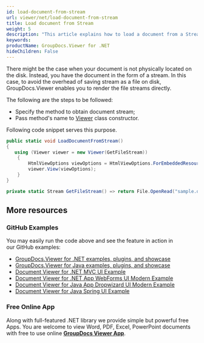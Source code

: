 ```yaml
---
id: load-document-from-stream
url: viewer/net/load-document-from-stream
title: Load document from Stream
weight: 5
description: "This article explains how to load a document from a Stream with GroupDocs.Viewer within your .NET applications."
keywords: 
productName: GroupDocs.Viewer for .NET
hideChildren: False
---
```

There might be the case when your document is not physically located on the disk. Instead, you have the document in the form of a stream. In this case, to avoid the overhead of saving stream as a file on disk, GroupDocs.Viewer enables you to render the file streams directly.

The following are the steps to be followed:

*   Specify the method to obtain document stream; 
*   Pass method's name to [Viewer](https://apireference.groupdocs.com/net/viewer/groupdocs.viewer/viewer) class constructor.

Following code snippet serves this purpose.

```csharp
public static void LoadDocumentFromStream()
{
   using (Viewer viewer = new Viewer(GetFileStream))
    {
        HtmlViewOptions viewOptions = HtmlViewOptions.ForEmbeddedResources();
        viewer.View(viewOptions);
    }
}

private static Stream GetFileStream() => return File.OpenRead("sample.docx");
```

## More resources
### GitHub Examples
You may easily run the code above and see the feature in action in our GitHub examples:
*   [GroupDocs.Viewer for .NET examples, plugins, and showcase](https://github.com/groupdocs-viewer/GroupDocs.Viewer-for-.NET)    
*   [GroupDocs.Viewer for Java examples, plugins, and showcase](https://github.com/groupdocs-viewer/GroupDocs.Viewer-for-Java)    
*   [Document Viewer for .NET MVC UI Example](https://github.com/groupdocs-viewer/GroupDocs.Viewer-for-.NET-MVC)     
*   [Document Viewer for .NET App WebForms UI Modern Example](https://github.com/groupdocs-viewer/GroupDocs.Viewer-for-.NET-WebForms)    
*   [Document Viewer for Java App Dropwizard UI Modern Example](https://github.com/groupdocs-viewer/GroupDocs.Viewer-for-Java-Dropwizard)    
*   [Document Viewer for Java Spring UI Example](https://github.com/groupdocs-viewer/GroupDocs.Viewer-for-Java-Spring)

### Free Online App
Along with full-featured .NET library we provide simple but powerful free Apps.
You are welcome to view Word, PDF, Excel, PowerPoint documents with free to use online **[GroupDocs Viewer App](https://products.groupdocs.app/viewer)**.